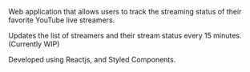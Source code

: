 Web application that allows users to track the streaming status of their favorite YouTube live streamers.

Updates the list of streamers and their stream status every 15 minutes. (Currently WIP)

Developed using Reactjs, and Styled Components.
